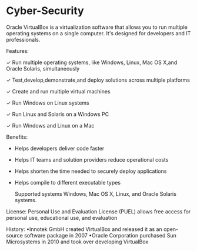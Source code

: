 # Cyber-Security

   Oracle VirtualBox is a virtualization software that allows you to run multiple operating systems on a single computer. It's designed for developers and IT professionals. 

Features:
  
  ✓ Run multiple operating systems, like Windows, Linux,         Mac OS X,and Oracle Solaris, simultaneously

  ✓ Test,develop,demonstrate,and deploy solutions across multiple platforms

  ✓ Create and run multiple virtual machines

  ✓ Run Windows on Linux systems 

  ✓ Run Linux and Solaris on a Windows PC

  ✓ Run Windows and Linux on a Mac

Benefits:
   * Helps developers deliver code faster
   * Helps IT teams and solution providers reduce operational costs
   * Helps shorten the time needed to securely deploy applications
   * Helps compile to different executable types

     Supported systems Windows, Mac OS X, Linux, and Oracle Solaris systems. 

License:
Personal Use and Evaluation License (PUEL) allows free access for personal use, educational use, and evaluation

History:
        •Innotek GmbH created VirtualBox and released it as an open-source software package in 2007
        •Oracle Corporation purchased Sun Microsystems in 2010 and took over developing VirtualBox

